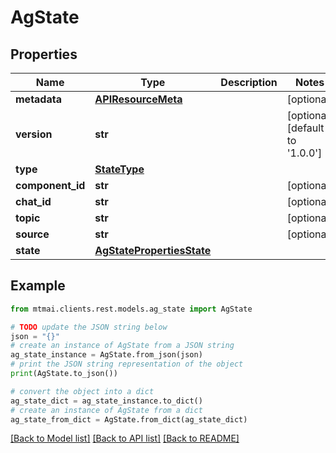 # AgState


## Properties

Name | Type | Description | Notes
------------ | ------------- | ------------- | -------------
**metadata** | [**APIResourceMeta**](APIResourceMeta.md) |  | [optional] 
**version** | **str** |  | [optional] [default to '1.0.0']
**type** | [**StateType**](StateType.md) |  | 
**component_id** | **str** |  | [optional] 
**chat_id** | **str** |  | [optional] 
**topic** | **str** |  | [optional] 
**source** | **str** |  | [optional] 
**state** | [**AgStatePropertiesState**](AgStatePropertiesState.md) |  | 

## Example

```python
from mtmai.clients.rest.models.ag_state import AgState

# TODO update the JSON string below
json = "{}"
# create an instance of AgState from a JSON string
ag_state_instance = AgState.from_json(json)
# print the JSON string representation of the object
print(AgState.to_json())

# convert the object into a dict
ag_state_dict = ag_state_instance.to_dict()
# create an instance of AgState from a dict
ag_state_from_dict = AgState.from_dict(ag_state_dict)
```
[[Back to Model list]](../README.md#documentation-for-models) [[Back to API list]](../README.md#documentation-for-api-endpoints) [[Back to README]](../README.md)


